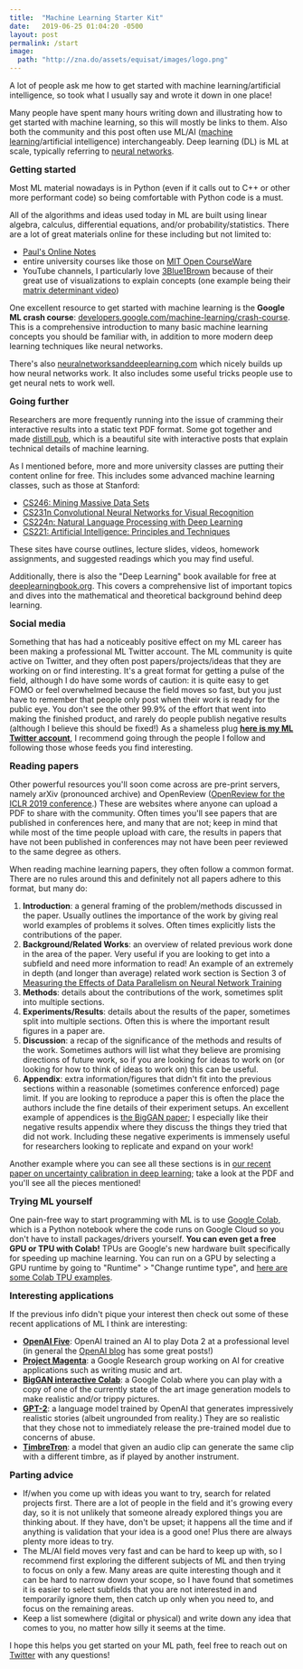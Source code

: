 ```yaml
---
title:  "Machine Learning Starter Kit"
date:   2019-06-25 01:04:20 -0500
layout: post
permalink: /start
image:
  path: "http://zna.do/assets/equisat/images/logo.png"
---
```


A lot of people ask me how to get started with machine learning/artificial intelligence, so took what I usually say and wrote it down in one place!

<style>
#site-title {
  color: #fafafa;
}
#hero-image {
  background-image: url("/assets/start/images/thesis_zacknet.png");
}
.section-title {
  font-size: 16px;
}
</style>

<link rel="stylesheet" href="/assets/css/input.css">

<p>Many people have spent many hours writing down and illustrating how to get started with machine learning, so this will mostly be links to them. Also both the community and this post often use ML/AI (<a href="https://xkcd.com/2048/" target="_blank">machine learning</a>/artificial intelligence) interchangeably. Deep learning (DL) is ML at scale, typically referring to <a href="https://xkcd.com/1838/" target="_blank">neural networks</a>.</p>


<b class="section-title">Getting started</b>
<p>Most ML material nowadays is in Python (even if it calls out to C++ or other more performant code) so being comfortable with Python code is a must.</p>

<p>All of the algorithms and ideas used today in ML are built using linear algebra, calculus, differential equations, and/or probability/statistics. There are a lot of great materials online for these including but not limited to:</p>
<ul>
<li><a href="http://tutorial.math.lamar.edu/" target="_blank">Paul's Online Notes</a></li>
<li>entire university courses like those on <a href="https://ocw.mit.edu/courses/find-by-topic/" target="_blank">MIT Open CourseWare</a></li>
<li>YouTube channels, I particularly love <a href="https://www.youtube.com/channel/UCYO_jab_esuFRV4b17AJtAw" target="_blank">3Blue1Brown</a> because of their great use of visualizations to explain concepts (one example being their <a href="https://www.youtube.com/watch?v=Ip3X9LOh2dk" target="_blank">matrix determinant video</a>)</li>
</ul>

<p>One excellent resource to get started with machine learning is the <b>Google ML crash course</b>: <a href="https://developers.google.com/machine-learning/crash-course" target="_blank">developers.google.com/machine-learning/crash-course</a>. This is a comprehensive introduction to many basic machine learning concepts you should be familiar with, in addition to more modern deep learning techniques like neural networks.</p>
<p>There's also <a href="http://neuralnetworksanddeeplearning.com" target="_blank">neuralnetworksanddeeplearning.com</a> which nicely builds up how neural networks work. It also includes some useful tricks people use to get neural nets to work well.</p>


<b class="section-title">Going further</b>
<p>Researchers are more frequently running into the issue of cramming their interactive results into a static text PDF format. Some got together and made <a href="https://distill.pub/" target="_blank">distill.pub</a>, which is a beautiful site with interactive posts that explain technical details of machine learning.</p>

<p>As I mentioned before, more and more university classes are putting their content online for free. This includes some advanced machine learning classes, such as those at Stanford:</p>
<ul>
<li><a href="http://web.stanford.edu/class/cs246/" target="_blank">CS246: Mining Massive Data Sets</a></li>
<li><a href="http://cs231n.github.io/" target="_blank">CS231n Convolutional Neural Networks for Visual Recognition</a></li>
<li><a href="http://web.stanford.edu/class/cs224n/" target="_blank">CS224n: Natural Language Processing with Deep Learning</a></li>
<li><a href="http://web.stanford.edu/class/cs221/" target="_blank">CS221: Artificial Intelligence: Principles and Techniques</a></li>
</ul>
<p>These sites have course outlines, lecture slides, videos, homework assignments, and suggested readings which you may find useful.</p>

<p>Additionally, there is also the "Deep Learning" book available for free at <a href="https://www.deeplearningbook.org" target="_blank">deeplearningbook.org</a>. This covers a comprehensive list of important topics and dives into the mathematical and theoretical background behind deep learning.</p>


<b class="section-title">Social media</b>
<p>Something that has had a noticeably positive effect on my ML career has been making a professional ML Twitter account. The ML community is quite active on Twitter, and they often post papers/projects/ideas that they are working on or find interesting. It's a great format for getting a pulse of the field, although I do have some words of caution: it is quite easy to get FOMO or feel overwhelmed because the field moves so fast, but you just have to remember that people only post when their work is ready for the public eye. You don't see the other 99.9% of the effort that went into making the finished product, and rarely do people publish negative results (although I believe this should be fixed!) As a shameless plug <b><a href="https://twitter.com/zacharynado" target="_blank">here is my ML Twitter account</a></b>, I recommend going through the people I follow and following those whose feeds you find interesting.</p>


<b class="section-title">Reading papers</b>
<p>Other powerful resources you'll soon come across are pre-print servers, namely arXiv (pronounced archive) and OpenReview (<a href="https://openreview.net/group?id=ICLR.cc/2019/Conference" target="_blank">OpenReview for the ICLR 2019 conference</a>.) These are websites where anyone can upload a PDF to share with the community. Often times you'll see papers that are published in conferences here, and many that are not; keep in mind that while most of the time people upload with care, the results in papers that have not been published in conferences may not have been peer reviewed to the same degree as others.</p>

<p>When reading machine learning papers, they often follow a common format. There are no rules around this and definitely not all papers adhere to this format, but many do:</p>
<ol>
<li><b>Introduction</b>: a general framing of the problem/methods discussed in the paper. Usually outlines the importance of the work by giving real world examples of problems it solves. Often times explicitly lists the contributions of the paper.</li>
<li><b>Background/Related Works</b>: an overview of related previous work done in the area of the paper. Very useful if you are looking to get into a subfield and need more information to read! An example of an extremely in depth (and longer than average) related work section is Section 3 of <a href="https://arxiv.org/abs/1811.03600" target="_blank">Measuring the Effects of Data Parallelism on Neural Network Training</a></li>
<li><b>Methods</b>: details about the contributions of the work, sometimes split into multiple sections.</li>
<li><b>Experiments/Results</b>: details about the results of the paper, sometimes split into multiple sections. Often this is where the important result figures in a paper are.</li>
<li><b>Discussion</b>: a recap of the significance of the methods and results of the work. Sometimes authors will list what they believe are promising directions of future work, so if you are looking for ideas to work on (or looking for how to think of ideas to work on) this can be useful.</li>
<li><b>Appendix</b>: extra information/figures that didn't fit into the previous sections within a reasonable (sometimes conference enforced) page limit. If you are looking to reproduce a paper this is often the place the authors include the fine details of their experiment setups. An excellent example of appendices is <a href="https://arxiv.org/abs/1809.11096" target="_blank">the BigGAN paper</a>; I especially like their negative results appendix where they discuss the things they tried that did not work. Including these negative experiments is immensely useful for researchers looking to replicate and expand on your work!</li>
</ol>
<p>Another example where you can see all these sections is in <a href="https://arxiv.org/abs/1906.02530" target="_blank">our recent paper on uncertainty calibration in deep learning</a>; take a look at the PDF and you'll see all the pieces mentioned!</p>


<b class="section-title">Trying ML yourself</b>
<p>One pain-free way to start programming with ML is to use <a href="https://colab.research.google.com" target="_blank">Google Colab</a>, which is a Python notebook where the code runs on Google Cloud so you don't have to install packages/drivers yourself. <b>You can even get a free GPU or TPU with Colab!</b> TPUs are Google's new hardware built specifically for speeding up machine learning. You can run on a GPU by selecting a GPU runtime by going to "Runtime" > "Change runtime type", and <a href="https://cloud.google.com/tpu/docs/colabs" target="_blank">here are some Colab TPU examples</a>.</p>


<b class="section-title">Interesting applications</b>
<p>If the previous info didn't pique your interest then check out some of these recent applications of ML I think are interesting:</p>

<ul>
<li><b><a href="https://openai.com/blog/how-to-train-your-openai-five/" target="_blank">OpenAI Five</a></b>: OpenAI trained an AI to play Dota 2 at a professional level (in general the <a href="https://openai.com/blog/" target="_blank">OpenAI blog</a> has some great posts!)</li>
<li><b><a href="https://magenta.tensorflow.org/" target="_blank">Project Magenta</a></b>: a Google Research group working on AI for creative applications such as writing music and art.</li>
<li><b><a href="https://colab.research.google.com/drive/1rqDwIddy0eunhhV8yrznG4SNiB5XWFJJ" target="_blank">BigGAN interactive Colab</a></b>: a Google Colab where you can play with a copy of one of the currently state of the art image generation models to make realistic and/or trippy pictures.</li>
<li><b><a href="https://openai.com/blog/better-language-models/" target="_blank">GPT-2</a></b>: a language model trained by OpenAI that generates impressively realistic stories (albeit ungrounded from reality.) They are so realistic that they chose not to immediately release the pre-trained model due to concerns of abuse.</li>
<li><b><a href="https://www.youtube.com/watch?v=YQAupr7JxNY" target="_blank">TimbreTron</a></b>: a model that given an audio clip can generate the same clip with a different timbre, as if played by another instrument.</li>
</ul>

<b class="section-title">Parting advice</b>
<ul>
<li>If/when you come up with ideas you want to try, search for related projects first. There are a lot of people in the field and it's growing every day, so it is not unlikely that someone already explored things you are thinking about. If they have, don't be upset; it happens all the time and if anything is validation that your idea is a good one! Plus there are always plenty more ideas to try.</li>
<li>The ML/AI field moves very fast and can be hard to keep up with, so I recommend first exploring the different subjects of ML and then trying to focus on only a few. Many areas are quite interesting though and it can be hard to narrow down your scope, so I have found that sometimes it is easier to select subfields that you are not interested in and temporarily ignore them, then catch up only when you need to, and focus on the remaining areas.</li>
<li>Keep a list somewhere (digital or physical) and write down any idea that comes to you, no matter how silly it seems at the time.</li>
</ul>
<p>I hope this helps you get started on your ML path, feel free to reach out on <a href="https://twitter.com/zacharynado" target="_blank">Twitter</a> with any questions!</p>
